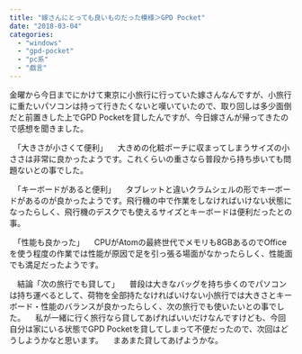 ```yaml
---
title: "嫁さんにとっても良いものだった模様＞GPD Pocket"
date: "2018-03-04"
categories: 
  - "windows"
  - "gpd-pocket"
  - "pc系"
  - "戯言"
---
```


金曜から今日までにかけて東京に小旅行に行っていた嫁さんなんですが、小旅行に重たいパソコンは持って行きたくないと嘆いていたので、取り回しは多少面倒だと前置きした上でGPD Pocketを貸したんですが、今日嫁さんが帰ってきたので感想を聞きました。

　「大きさが小さくて便利」 　大きめの化粧ポーチに収まってしまうサイズの小ささは非常に良かったようです。これくらいの重さなら普段から持ち歩いても問題ないとの事でした。

　「キーボードがあると便利」 　タブレットと違いクラムシェルの形でキーボードがあるのが良かったようです。飛行機の中で作業をしなければいけない状態になったらしく、飛行機のデスクでも使えるサイズとキーボードは便利だったとの事。

　「性能も良かった」 　CPUがAtomの最終世代でメモリも8GBあるのでOfficeを使う程度の作業では性能が原因で足を引っ張る場面がなかったらしく、性能面でも満足だったようです。

　結論「次の旅行でも貸して」 　普段は大きなバッグを持ち歩くのでパソコンは持ち運べるとして、荷物を全部持たなければいけない小旅行では大きさとキーボード・性能のバランスが良かったらしく、次の旅行でも使いたいとの事でした。 　私が一緒に行く旅行なら貸してあげればいいだけなんですけども、今回自分は家にいる状態でGPD Pocketを貸してしまって不便だったので、次回はどうしようかなと思います。 　まあまた貸してあげようかな。
